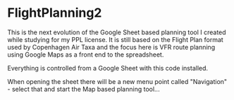 # FlightPlanning2
This is the next evolution of the Google Sheet based planning tool I created while studying for my PPL license. It is still based on the Flight Plan format used by Copenhagen Air Taxa and the focus here is VFR route planning using Google Maps as a front end to the spreadsheet. 

Everything is controlled from a Google Sheet with this code installed.

When opening the sheet there will be a new menu point called "Navigation" - select that and start the Map based planning tool...

<TO BE WRITTEN>